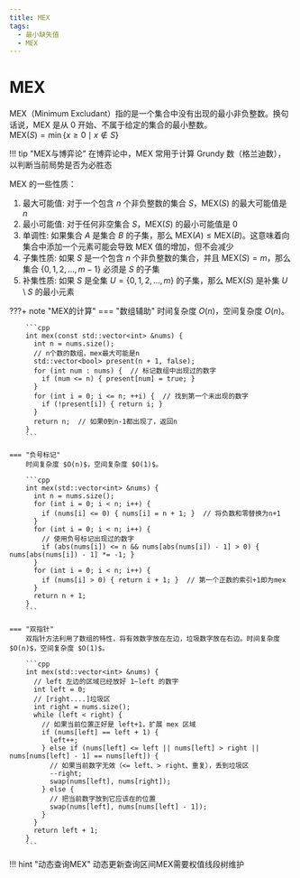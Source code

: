 ```yaml
---
title: MEX
tags:
  - 最小缺失值
  - MEX
---
```


# MEX

$\text{MEX}$（$\text{Minimum Excludant}$）指的是一个集合中没有出现的最小非负整数。换句话说，$\text{MEX}$ 是从 $0$ 开始、不属于给定的集合的最小整数。  
$\text{MEX}(S) = \min\{x \geq 0 \mid x \notin S\}$

!!! tip "$\text{MEX}$与博弈论"
    在博弈论中，$\text{MEX}$ 常用于计算 $\text{Grundy}$ 数（格兰迪数），以判断当前局势是否为必胜态

$\text{MEX}$ 的一些性质：  

1. 最大可能值: 对于一个包含 $n$ 个非负整数的集合 $S$，$\text{MEX}(S)$ 的最大可能值是 $n$  
2. 最小可能值: 对于任何非空集合 $S$，$\text{MEX}(S)$ 的最小可能值是 $0$  
3. 单调性: 如果集合 $A$ 是集合 $B$ 的子集，那么 $\text{MEX}(A) ≤ \text{MEX}(B)$。这意味着向集合中添加一个元素可能会导致 $\text{MEX}$ 值的增加，但不会减少  
4. 子集性质: 如果 $S$ 是一个包含 $n$ 个非负整数的集合，并且 $\text{MEX}(S) = m$，那么集合 $\{0, 1, 2, \ldots, m-1\}$ 必须是 $S$ 的子集  
5. 补集性质: 如果 $S$ 是全集 $U = \{0, 1, 2, \ldots, m\}$ 的子集，那么 $\text{MEX}(S)$ 是补集 $U \setminus S$ 的最小元素  

???+ note "MEX的计算"
    === "数组辅助"
        时间复杂度 $O(n)$，空间复杂度 $O(n)$。

        ```cpp
        int mex(const std::vector<int> &nums) {
          int n = nums.size();
          // n个数的数组，mex最大可能是n
          std::vector<bool> present(n + 1, false);
          for (int num : nums) {  // 标记数组中出现过的数字
            if (num <= n) { present[num] = true; }
          }
          for (int i = 0; i <= n; ++i) {  // 找到第一个未出现的数字
            if (!present[i]) { return i; }
          }
          return n;  // 如果0到n-1都出现了，返回n
        }
        ```

    === "负号标记"
        时间复杂度 $O(n)$，空间复杂度 $O(1)$。

        ```cpp
        int mex(std::vector<int> &nums) {
          int n = nums.size();
          for (int i = 0; i < n; i++) {
            if (nums[i] <= 0) { nums[i] = n + 1; }  // 将负数和零替换为n+1
          }
          for (int i = 0; i < n; i++) {
            // 使用负号标记出现过的数字
            if (abs(nums[i]) <= n && nums[abs(nums[i]) - 1] > 0) { nums[abs(nums[i]) - 1] *= -1; }
          }
          for (int i = 0; i < n; i++) {
            if (nums[i] > 0) { return i + 1; }  // 第一个正数的索引+1即为mex
          }
          return n + 1;
        }
        ```

    === "双指针"
        双指针方法利用了数组的特性，将有效数字放在左边，垃圾数字放在右边。时间复杂度 $O(n)$，空间复杂度 $O(1)$。

        ```cpp
        int mex(std::vector<int> &nums) {
          // left 左边的区域已经放好 1~left 的数字
          int left = 0;
          // [right....]垃圾区
          int right = nums.size();
          while (left < right) {
            // 如果当前位置正好是 left+1，扩展 mex 区域
            if (nums[left] == left + 1) {
              left++;
            } else if (nums[left] <= left || nums[left] > right || nums[nums[left] - 1] == nums[left]) {
              // 如果当前数字无效（<= left、> right、重复），丢到垃圾区
              --right;
              swap(nums[left], nums[right]);
            } else {
              // 把当前数字放到它应该在的位置
              swap(nums[left], nums[nums[left] - 1]);
            }
          }
          return left + 1;
        }
        ```

!!! hint "动态查询$\text{MEX}$"
    动态更新查询区间$\text{MEX}$需要权值线段树维护